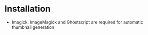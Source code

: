# Installation
* Imagick, ImageMagick and Ghostscript are required for automatic thumbnail generation
